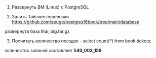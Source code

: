 1. Развернуть ВМ (Linux) с PostgreSQL

2. Залить Тайские перевозки
https://github.com/aeuge/postgres16book/tree/main/database

развернута база thai_big.tar.gz

3. Посчитать количество поездок - select count(*) from book.tickets; 

количество записей составляет **540_002_159**

